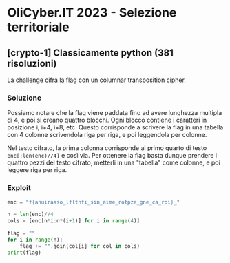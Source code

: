 # OliCyber.IT 2023 - Selezione territoriale

## [crypto-1] Classicamente python (381 risoluzioni)

La challenge cifra la flag con un columnar transposition cipher.

### Soluzione

Possiamo notare che la flag viene paddata fino ad avere lunghezza multipla di 4, e poi si creano quattro blocchi.
Ogni blocco contiene i caratteri in posizione i, i+4, i+8, etc. Questo corrisponde a scrivere la flag in una tabella con 4 colonne scrivendola riga per riga, e poi leggendola per colonne.

Nel testo cifrato, la prima colonna corrisponde al primo quarto di testo `enc[:len(enc)//4]` e così via.
Per ottenere la flag basta dunque prendere i quattro pezzi del testo cifrato, metterli in una "tabella" come colonne, e poi leggere riga per riga.

### Exploit

```python
enc = "f{anuiraaso_lfltnfi_sin_aime_rotpze_gne_ca_roi}_"

n = len(enc)//4
cols = [enc[n*i:n*(i+1)] for i in range(4)]

flag = ""
for i in range(n):
    flag += "".join(col[i] for col in cols)
print(flag)
```
